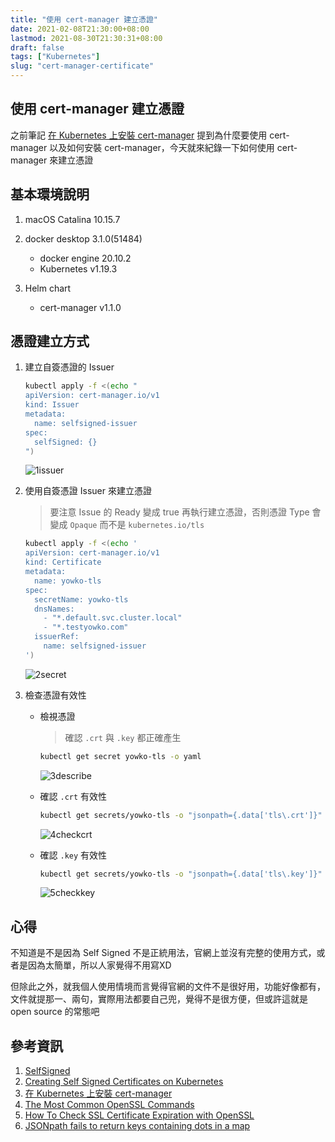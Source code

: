 ```yaml
---
title: "使用 cert-manager 建立憑證"
date: 2021-02-08T21:30:00+08:00
lastmod: 2021-08-30T21:30:31+08:00
draft: false
tags: ["Kubernetes"]
slug: "cert-manager-certificate"
---
```


## 使用 cert-manager 建立憑證

之前筆記 [在 Kubernetes 上安裝 cert-manager](/cert-manager) 提到為什麼要使用 cert-manager 以及如何安裝 cert-manager，今天就來紀錄一下如何使用 cert-manager 來建立憑證

## 基本環境說明

1. macOS Catalina 10.15.7
2. docker desktop 3.1.0(51484)

    - docker engine 20.10.2
    - Kubernetes v1.19.3

3. Helm chart

    - cert-manager v1.1.0

## 憑證建立方式

1. 建立自簽憑證的 Issuer

    ```bash
    kubectl apply -f <(echo "
    apiVersion: cert-manager.io/v1
    kind: Issuer
    metadata:
      name: selfsigned-issuer
    spec:
      selfSigned: {}
    ")
    ```

    ![1issuer](https://user-images.githubusercontent.com/3851540/107238248-968b8f80-6a62-11eb-8845-b9ce2355deed.png)

2. 使用自簽憑證 Issuer 來建立憑證

    > 要注意 Issue 的 Ready 變成 true 再執行建立憑證，否則憑證 Type 會變成 `Opaque` 而不是 `kubernetes.io/tls`

    ```bash
    kubectl apply -f <(echo '
    apiVersion: cert-manager.io/v1
    kind: Certificate
    metadata:
      name: yowko-tls
    spec:
      secretName: yowko-tls
      dnsNames:
        - "*.default.svc.cluster.local"
        - "*.testyowko.com"
      issuerRef:
        name: selfsigned-issuer
    ')
    ```

    ![2secret](https://user-images.githubusercontent.com/3851540/107238250-98555300-6a62-11eb-90a6-5fc912539f2d.png)

3. 檢查憑證有效性

    - 檢視憑證

        > 確認 `.crt` 與 `.key` 都正確產生

        ```bash
        kubectl get secret yowko-tls -o yaml
        ```

        ![3describe](https://user-images.githubusercontent.com/3851540/107238256-99868000-6a62-11eb-836d-708790dfff74.png)

    - 確認 `.crt` 有效性

        ```bash
        kubectl get secrets/yowko-tls -o "jsonpath={.data['tls\.crt']}" | base64 -D | openssl x509 -text -noout
        ```

        ![4checkcrt](https://user-images.githubusercontent.com/3851540/107238264-9b504380-6a62-11eb-87af-02373e837afb.png)

    - 確認 `.key` 有效性

        ```bash
        kubectl get secrets/yowko-tls -o "jsonpath={.data['tls\.key']}" | base64 -D | openssl rsa -check
        ```

        ![5checkkey](https://user-images.githubusercontent.com/3851540/107238265-9be8da00-6a62-11eb-9d05-0860a413c7be.png)

## 心得

不知道是不是因為 Self Signed 不是正統用法，官網上並沒有完整的使用方式，或者是因為太簡單，所以人家覺得不用寫XD

但除此之外，就我個人使用情境而言覺得官網的文件不是很好用，功能好像都有，文件就提那一、兩句，實際用法都要自己兜，覺得不是很方便，但或許這就是 open source 的常態吧

## 參考資訊

1. [SelfSigned](https://cert-manager.io/docs/configuration/selfsigned/)
2. [Creating Self Signed Certificates on Kubernetes](https://tech.paulcz.net/blog/creating-self-signed-certs-on-kubernetes/)
3. [在 Kubernetes 上安裝 cert-manager](/cert-manager)
4. [The Most Common OpenSSL Commands](https://www.sslshopper.com/article-most-common-openssl-commands.html)
5. [How To Check SSL Certificate Expiration with OpenSSL](https://computingforgeeks.com/how-to-check-ssl-certificate-expiration-with-openssl/)
6. [JSONpath fails to return keys containing dots in a map](https://github.com/kubernetes/kubernetes/issues/23386#issuecomment-305348170)

